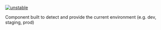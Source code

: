 [![unstable](http://badges.github.io/stability-badges/dist/unstable.svg)](http://github.com/badges/stability-badges)

Component built to detect and provide the current environment (e.g. dev, staging, prod)
